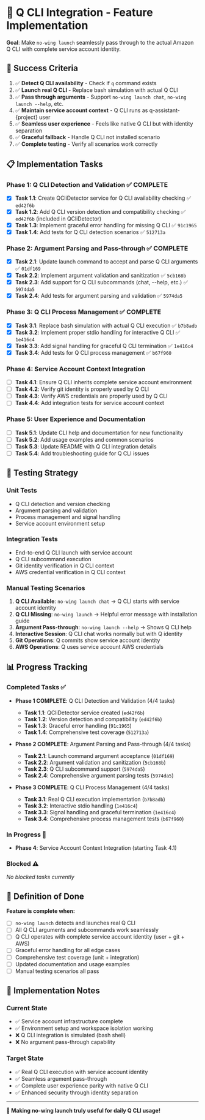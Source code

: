 # 🚀 Q CLI Integration - Feature Implementation

**Goal**: Make `no-wing launch` seamlessly pass through to the actual Amazon Q CLI with complete service account identity.

## 🎯 Success Criteria

1. ✅ **Detect Q CLI availability** - Check if `q` command exists
2. ✅ **Launch real Q CLI** - Replace bash simulation with actual Q CLI
3. ✅ **Pass through arguments** - Support `no-wing launch chat`, `no-wing launch --help`, etc.
4. ✅ **Maintain service account context** - Q CLI runs as q-assistant-{project} user
5. ✅ **Seamless user experience** - Feels like native Q CLI but with identity separation
6. ✅ **Graceful fallback** - Handle Q CLI not installed scenario
7. ✅ **Complete testing** - Verify all scenarios work correctly

## 📋 Implementation Tasks

### Phase 1: Q CLI Detection and Validation ✅ COMPLETE
- [x] **Task 1.1**: Create QCliDetector service for Q CLI availability checking ✅ `ed42f6b`
- [x] **Task 1.2**: Add Q CLI version detection and compatibility checking ✅ `ed42f6b` (included in QCliDetector)
- [x] **Task 1.3**: Implement graceful error handling for missing Q CLI ✅ `91c1965`
- [x] **Task 1.4**: Add tests for Q CLI detection scenarios ✅ `512713a`

### Phase 2: Argument Parsing and Pass-through ✅ COMPLETE
- [x] **Task 2.1**: Update launch command to accept and parse Q CLI arguments ✅ `01df169`
- [x] **Task 2.2**: Implement argument validation and sanitization ✅ `5cb168b`
- [x] **Task 2.3**: Add support for Q CLI subcommands (chat, --help, etc.) ✅ `5974da5`
- [x] **Task 2.4**: Add tests for argument parsing and validation ✅ `5974da5`

### Phase 3: Q CLI Process Management ✅ COMPLETE
- [x] **Task 3.1**: Replace bash simulation with actual Q CLI execution ✅ `b7b8adb`
- [x] **Task 3.2**: Implement proper stdio handling for interactive Q CLI ✅ `1e416c4`
- [x] **Task 3.3**: Add signal handling for graceful Q CLI termination ✅ `1e416c4`
- [x] **Task 3.4**: Add tests for Q CLI process management ✅ `b67f960`

### Phase 4: Service Account Context Integration
- [ ] **Task 4.1**: Ensure Q CLI inherits complete service account environment
- [ ] **Task 4.2**: Verify git identity is properly used by Q CLI
- [ ] **Task 4.3**: Verify AWS credentials are properly used by Q CLI
- [ ] **Task 4.4**: Add integration tests for service account context

### Phase 5: User Experience and Documentation
- [ ] **Task 5.1**: Update CLI help and documentation for new functionality
- [ ] **Task 5.2**: Add usage examples and common scenarios
- [ ] **Task 5.3**: Update README with Q CLI integration details
- [ ] **Task 5.4**: Add troubleshooting guide for Q CLI issues

## 🧪 Testing Strategy

### Unit Tests
- Q CLI detection and version checking
- Argument parsing and validation
- Process management and signal handling
- Service account environment setup

### Integration Tests
- End-to-end Q CLI launch with service account
- Q CLI subcommand execution
- Git identity verification in Q CLI context
- AWS credential verification in Q CLI context

### Manual Testing Scenarios
1. **Q CLI Available**: `no-wing launch chat` → Q CLI starts with service account identity
2. **Q CLI Missing**: `no-wing launch` → Helpful error message with installation guide
3. **Argument Pass-through**: `no-wing launch --help` → Shows Q CLI help
4. **Interactive Session**: Q CLI chat works normally but with Q identity
5. **Git Operations**: Q commits show service account identity
6. **AWS Operations**: Q uses service account AWS credentials

## 📊 Progress Tracking

### Completed Tasks ✅
- **Phase 1 COMPLETE**: Q CLI Detection and Validation (4/4 tasks)
  - **Task 1.1**: QCliDetector service created (`ed42f6b`)
  - **Task 1.2**: Version detection and compatibility (`ed42f6b`)
  - **Task 1.3**: Graceful error handling (`91c1965`)
  - **Task 1.4**: Comprehensive test coverage (`512713a`)

- **Phase 2 COMPLETE**: Argument Parsing and Pass-through (4/4 tasks)
  - **Task 2.1**: Launch command argument acceptance (`01df169`)
  - **Task 2.2**: Argument validation and sanitization (`5cb168b`)
  - **Task 2.3**: Q CLI subcommand support (`5974da5`)
  - **Task 2.4**: Comprehensive argument parsing tests (`5974da5`)

- **Phase 3 COMPLETE**: Q CLI Process Management (4/4 tasks)
  - **Task 3.1**: Real Q CLI execution implementation (`b7b8adb`)
  - **Task 3.2**: Interactive stdio handling (`1e416c4`)
  - **Task 3.3**: Signal handling and graceful termination (`1e416c4`)
  - **Task 3.4**: Comprehensive process management tests (`b67f960`)

### In Progress 🔄
- **Phase 4**: Service Account Context Integration (starting Task 4.1)

### Blocked ⚠️
*No blocked tasks currently*

## 🎯 Definition of Done

**Feature is complete when:**
- [ ] `no-wing launch` detects and launches real Q CLI
- [ ] All Q CLI arguments and subcommands work seamlessly
- [ ] Q CLI operates with complete service account identity (user + git + AWS)
- [ ] Graceful error handling for all edge cases
- [ ] Comprehensive test coverage (unit + integration)
- [ ] Updated documentation and usage examples
- [ ] Manual testing scenarios all pass

## 🚀 Implementation Notes

### Current State
- ✅ Service account infrastructure complete
- ✅ Environment setup and workspace isolation working
- ❌ Q CLI integration is simulated (bash shell)
- ❌ No argument pass-through capability

### Target State
- ✅ Real Q CLI execution with service account identity
- ✅ Seamless argument pass-through
- ✅ Complete user experience parity with native Q CLI
- ✅ Enhanced security through identity separation

---

**🛫 Making no-wing launch truly useful for daily Q CLI usage!**

